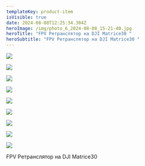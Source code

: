 ```yaml
---
templateKey: product-item
isVisible: true
date: 2024-08-08T12:25:34.304Z
heroImage: /img/photo_6_2024-08-08_15-21-40.jpg
heroTitle: "FPV Ретранслятор на DJI Matrice30 "
heroSubtitle: "FPV Ретранслятор на DJI Matrice30 "
---
```

![](/img/photo_1_2024-08-08_15-21-40.jpg)

![](/img/photo_2_2024-08-08_15-21-40.jpg)

![](/img/photo_3_2024-08-08_15-21-40.jpg)

![](/img/photo_4_2024-08-08_15-21-40.jpg)

![](/img/photo_5_2024-08-08_15-21-40.jpg)

![](/img/photo_6_2024-08-08_15-21-40.jpg)

![](/img/photo_7_2024-08-08_15-21-40.jpg)

![](/img/photo_8_2024-08-08_15-21-40.jpg)

![](/img/photo_9_2024-08-08_15-21-40.jpg)

FPV Ретранслятор на DJI Matrice30